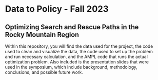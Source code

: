 # Data to Policy - Fall 2023
## Optimizing Search and Rescue Paths in the Rocky Mountain Region

Within this repository, you will find the data used for the project, the code used to clean and visualize the data, the code used to set up the problem and run necessary calculation, and the AMPL code that runs the actual optimization problem. Also included is the presentation slides that were used in the symposium, which include background, methodology, conclusions, and possible future work.
